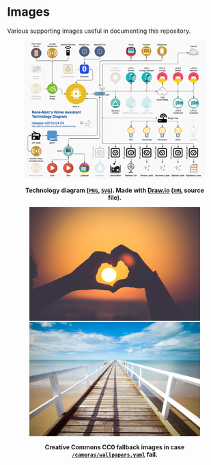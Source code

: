 # Images

Various supporting images useful in documenting this repository.

<div align="center">
    <figure>
        <div>
            <img src="technology-diagram.png" alt="Technology diagram">
        </div>
        <figcaption>
            <p><strong>Technology diagram (<a href="technology-diagram.png"><code>PNG</code></a>, <a href="technology-diagram.svg"><code>SVG</code></a>). Made with <a href="https://www.draw.io">Draw.io</a> (<a href="technology-diagram.xml"><code>XML</code></a> source file).</strong></p>
        </figcaption>
    </figure>
</div>

<div align="center">
    <figure>
        <div>
            <img src="wallpaper-1.jpg" alt="Default wallpaper 1" width="400">
            <img src="wallpaper-2.jpg" alt="Default wallpaper 2" width="400">
        </div>
        <figcaption>
            <p><strong>Creative Commons CC0 fallback images in case <a href="../../cameras/wallpapers.yaml"><code>/cameras/wallpapers.yaml</code></a> fail.</strong></p>
        </figcaption>
    </figure>
</div>
